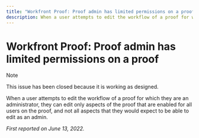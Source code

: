```yaml
---
title: "Workfront Proof: Proof admin has limited permissions on a proof"
description: When a user attempts to edit the workflow of a proof for which they are an administrator, they can edit only aspects of the proof that are enabled for all users on the proof, and not all aspects that they would expect to be able to edit as an admin.
---
```


# Workfront Proof: Proof admin has limited permissions on a proof

>[!NOTE]
>
>This issue has been closed because it is working as designed.

When a user attempts to edit the workflow of a proof for which they are an administrator, they can edit only aspects of the proof that are enabled for all users on the proof, and not all aspects that they would expect to be able to edit as an admin.

_First reported on June 13, 2022._
